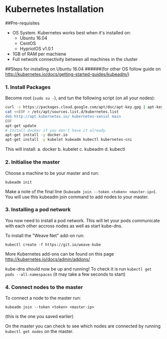 # Kubernetes Installation

##Pre-requisites
 - OS System. Kubernetes works best when it's installed on:
   - Ubuntu 16.04
   - CentOS
   - HypriotOS v1.0.1
 - 1GB of RAM per machiene
 - Full network connectivity between all machines in the cluster
 
##Steps for installing on Ubuntu 16.04 
######(for other OS follow guide on http://kubernetes.io/docs/getting-started-guides/kubeadm/)
### 1. Install Packages
  Become root (`sudo su -`), and tun the following script (on all your nodes):
```bash
curl -s https://packages.cloud.google.com/apt/doc/apt-key.gpg | apt-key add -
cat <<EOF > /etc/apt/sources.list.d/kubernetes.list
deb http://apt.kubernetes.io/ kubernetes-xenial main
EOF
apt-get update
# Install docker if you don't have it already.
apt-get install -y docker.io
apt-get install -y kubelet kubeadm kubectl kubernetes-cni
```
  This will install:
   a. docker
   b. kubelet
   c. kubeadm
   d. kubectl
### 2. Initialise the master
  Choose a machine to be your master and run:
   ```
   kubeadm init
   ```
  Make a note of the final line (`kubeadm join --token <token> <master-ip>`). You will use this kubeadm join command to add nodes to your master.
### 3. Installing a pod network
  You now need to install a pod network. This will let your pods communicate with each other accross nodes as well as start kube-dns.
  
  To install the "Weave Net" add-on run:
  ```
  kubectl create -f https://git.io/weave-kube
  ```
  More Kubernetes add-ons can be found on this page http://kubernetes.io/docs/admin/addons/
  
  kube-dns should now be up and running! To check it is run `kubectl get pods --all-namespaces` (it may take a few seconds to start)
### 4. Connect nodes to the master
  To connect a node to the master run:
  ```
  kubeadm join --token <token> <master-ip>
  ```
  (this is the one you saved earlier)
  
  On the master you can check to see which nodes are connected by running `kubectl get nodes` on the master.
